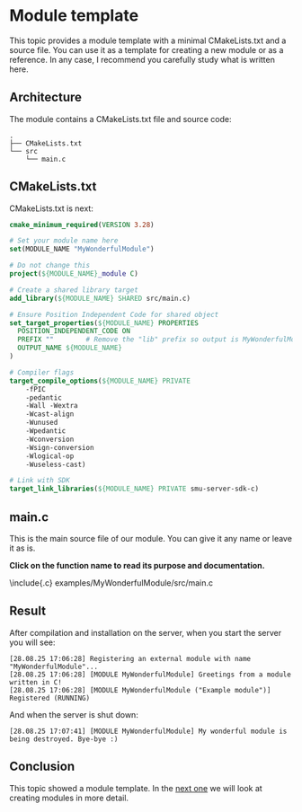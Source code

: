 # Module template

This topic provides a module template with a minimal CMakeLists.txt and a source file. You can use it as a template for creating a new module or as a reference. In any case, I recommend you carefully study what is written here.

## Architecture

The module contains a CMakeLists.txt file and source code:

```
.
├── CMakeLists.txt
└── src
    └── main.c
```

## CMakeLists.txt

CMakeLists.txt is next:

```cmake
cmake_minimum_required(VERSION 3.28)

# Set your module name here
set(MODULE_NAME "MyWonderfulModule")

# Do not change this
project(${MODULE_NAME}_module C)

# Create a shared library target
add_library(${MODULE_NAME} SHARED src/main.c)

# Ensure Position Independent Code for shared object
set_target_properties(${MODULE_NAME} PROPERTIES
  POSITION_INDEPENDENT_CODE ON
  PREFIX ""        # Remove the "lib" prefix so output is MyWonderfulModule.so instead of libMyWonderfulModule.so
  OUTPUT_NAME ${MODULE_NAME}
)

# Compiler flags
target_compile_options(${MODULE_NAME} PRIVATE
    -fPIC
    -pedantic
    -Wall -Wextra
    -Wcast-align
    -Wunused
    -Wpedantic
    -Wconversion
    -Wsign-conversion
    -Wlogical-op
    -Wuseless-cast)

# Link with SDK
target_link_libraries(${MODULE_NAME} PRIVATE smu-server-sdk-c)
```

## main.c

This is the main source file of our module. You can give it any name or leave it as is.

**Click on the function name to read its purpose and documentation.**

\include{.c} examples/MyWonderfulModule/src/main.c


## Result 

After compilation and installation on the server, when you start the server you will see:

```
[28.08.25 17:06:28] Registering an external module with name "MyWonderfulModule"...
[28.08.25 17:06:28] [MODULE MyWonderfulModule] Greetings from a module written in C!
[28.08.25 17:06:28] [MODULE MyWonderfulModule ("Example module")] Registered (RUNNING)

```

And when the server is shut down:
```
[28.08.25 17:07:41] [MODULE MyWonderfulModule] My wonderful module is being destroyed. Bye-bye :)
```

## Conclusion

This topic showed a module template. In the [next one](./1_own_module.md) we will look at creating modules in more detail.


